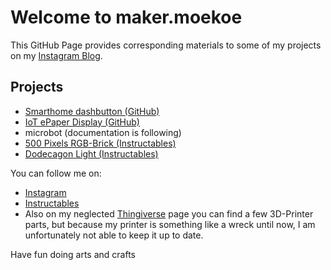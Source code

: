 # Welcome to maker.moekoe

This GitHub Page provides corresponding materials to some of my projects on my [Instagram Blog](https://www.instagram.com/maker.moekoe/).

## Projects

- [Smarthome dashbutton (GitHub)](https://github.com/makermoekoe/Smarthome-dashbutton)
- [IoT ePaper Display (GitHub)](https://github.com/makermoekoe/IoT-ePaper-Display)
- microbot (documentation is following)
- [500 Pixels RGB-Brick (Instructables)](https://www.instructables.com/id/500-LED-Pixel-RGB-Brick/)
- [Dodecagon Light (Instructables)](https://www.instructables.com/id/Dodecagon-Light-With-RGB-Lightbulbs-and-Wifi/)


You can follow me on:
- [Instagram](https://www.instagram.com/maker.moekoe/)
- [Instructables](https://www.instructables.com/member/moekoe/)
- Also on my neglected [Thingiverse](https://www.thingiverse.com/makermoekoe/designs) page you can find a few 3D-Printer parts, but because my printer is something like a wreck until now, I am unfortunately not able to keep it up to date.

Have fun doing arts and crafts

